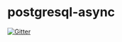 # postgresql-async

[![Gitter](https://badges.gitter.im/Join%20Chat.svg)](https://gitter.im/mauricio/postgresql-async?utm_source=badge&utm_medium=badge&utm_campaign=pr-badge&utm_content=badge)